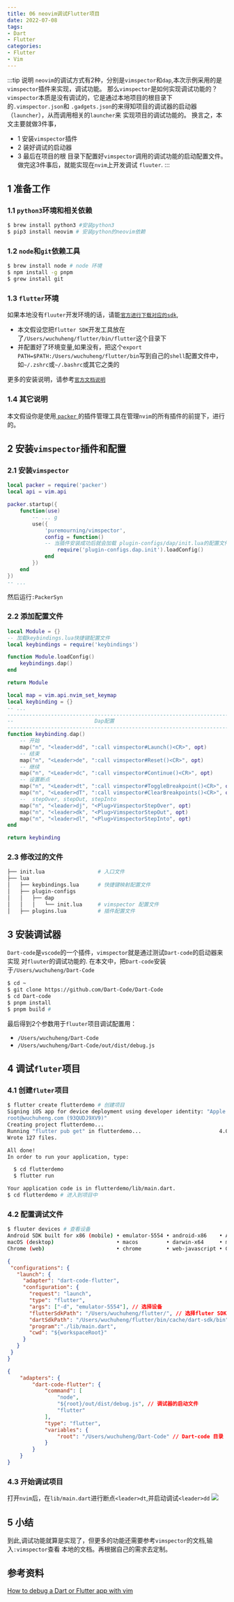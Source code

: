 ```yaml
---
title: 06 neovim调试Flutter项目
date: 2022-07-08 
tags:
- Dart
- Flutter
categories:
- Flutter
- Vim
---
```


:::tip 说明
`neovim`的调试方式有2种，分别是`vimspector`和`dap`,本次示例采用的是`vimspector`插件来实现，调试功能。
那么`vimspector`是如何实现调试功能的？`vimspector`本质是没有调试的，它是通过本地项目的根目录下的`.vimspector.json`和
`.gadgets.json`的来得知项目的调试器的启动器（`launcher`），从而调用相关的`launcher`来
实现项目的调试功能的。 
换言之，本文主要就做3件事，

* 1 安装`vimspector`插件
* 2 装好调试的启动器
* 3 最后在项目的根 目录下配置好`vimspector`调用的调试功能的启动配置文件。
做完这3件事后，就能实现在`nvim`上开发调试 `fluuter`.
:::

## 1 准备工作
### 1.1 `python3`环境和相关依赖
``` bash
$ brew install python3 #安装python3
$ pip3 install neovim # 安装python的neovim依赖
```
### 1.2 `node`和`git`依赖工具
``` bash
$ brew install node # node 环境
$ npm install -g pnpm
$ grew install git
```
### 1.3 `flutter`环境
如果本地没有`fluuter`开发环境的话，请能[`官方进行下载对应的sdk`](https://docs.flutter.dev/get-started/install),
* 本文假设您把`flutter SDK`开发工具放在了`/Users/wuchuheng/flutter/bin/flutter`这个目录下
* 并配置好了环境变量,如果没有，把这个`export PATH=$PATH:/Users/wuchuheng/flutter/bin`写到自己的`shell`配置文件中，如`~/.zshrc`或`~/.bashrc`或其它之类的

更多的安装说明，请参考[`官方文档说明`](https://docs.flutter.dev/get-started/install/macos)

### 1.4 其它说明
本文假设你是使用[ `packer` ](https://github.com/wbthomason/packer.nvim)的插件管理工具在管理`nvim`的所有插件的前提下，进行的。

## 2 安装`vimspector`插件和配置
### 2.1 安装`vimspector`
``` lua title='plugins.lua'
local packer = require('packer')
local api = vim.api

packer.startup({
    function(use)
        -- ... g
        use({
            'puremourning/vimspector',
            config = function()
            -- 当插件安装成功后就会加载 plugin-configs/dap/init.lua的配置文件
                require('plugin-configs.dap.init').loadConfig()
            end
        })
    end
})
-- ...
```
然后运行`:PackerSyn`

### 2.2 添加配置文件
``` lua title='plugin-configs/dap/init.lua'
local Module = {}
-- 加载keybindings.lua快捷键配置文件
local keybindings = require('keybindings')

function Module.loadConfig()
    keybindings.dap()
end

return Module
```

``` lua title='plugins.lua'
local map = vim.api.nvim_set_keymap
local keybinding = {}
-- ...
-------------------------------------------------------------------------------
--                          Dap配置
-------------------------------------------------------------------------------
function keybinding.dap()
    -- 开始
    map("n", "<leader>dd", ":call vimspector#Launch()<CR>", opt)
    -- 结束
    map("n", "<Leader>de", ":call vimspector#Reset()<CR>", opt)
    -- 继续
    map("n", "<Leader>dc", ":call vimspector#Continue()<CR>", opt)
    -- 设置断点
    map("n", "<Leader>dt", ":call vimspector#ToggleBreakpoint()<CR>", opt)
    map("n", "<Leader>dT", ":call vimspector#ClearBreakpoints()<CR>", opt)
    --  stepOver, stepOut, stepInto
    map("n", "<leader>dj", "<Plug>VimspectorStepOver", opt)
    map("n", "<leader>dk", "<Plug>VimspectorStepOut", opt)
    map("n", "<leader>dl", "<Plug>VimspectorStepInto", opt)
end

return keybinding
```
### 2.3 修改过的文件
``` bash
├── init.lua                 # 入口文件
├── lua
│   ├── keybindings.lua      # 快捷键映射配置文件
│   ├── plugin-configs
│   │   ├── dap
│   │   │   └── init.lua     # vimspector 配置文件
│   ├── plugins.lua          # 插件配置文件
```

## 3 安装调试器
`Dart-code`是`vscode`的一个插件，`vimspector`就是通过测试`Dart-code`的启动器来实现
对`fluuter`的调试功能的.
在本文中，把`Dart-code`安装于`/Users/wuchuheng/Dart-Code`
``` bash
$ cd ~
$ git clone https://github.com/Dart-Code/Dart-Code
$ cd Dart-code 
$ pnpm install
$ pnpm build # 
```
最后得到2个参数用于`fluuter`项目调试配置用：
* `/Users/wuchuheng/Dart-Code` 
* `/Users/wuchuheng/Dart-Code/out/dist/debug.js`

## 4 调试`fluter`项目

### 4.1 创建`fluter`项目
``` bash
$ flutter create flutterdemo # 创建项目
Signing iOS app for device deployment using developer identity: "Apple Development:
root@wuchuheng.com (93QUDJ9XV9)"
Creating project flutterdemo...
Running "flutter pub get" in flutterdemo...                         4.0s
Wrote 127 files.

All done!
In order to run your application, type:

  $ cd flutterdemo
  $ flutter run

Your application code is in flutterdemo/lib/main.dart.
$ cd flutterdemo # 进入到项目中
```

### 4.2 配置调试文件
``` bash
$ fluuter devices # 查看设备
Android SDK built for x86 (mobile) • emulator-5554 • android-x86    • Android 11 (API 30) (emulator)
macOS (desktop)                    • macos         • darwin-x64     • macOS 12.3 21E230 darwin-x64
Chrome (web)                       • chrome        • web-javascript • Google Chrome 103.0.5060.114

```

``` json title='.vimspector.json'
{
 "configurations": {
   "launch": {
     "adapter": "dart-code-flutter",
     "configuration": {
       "request": "launch",
       "type": "flutter",
       "args": ["-d", "emulator-5554"], // 选择设备
       "flutterSdkPath": "/Users/wuchuheng/flutter/", // 选择fluter SDK
       "dartSdkPath": "/Users/wuchuheng/flutter/bin/cache/dart-sdk/bin", // 启动目录
       "program":"./lib/main.dart",
       "cwd": "${workspaceRoot}"
     }
   }
 }
}

```

``` json title='.gadgets.json'
{
    "adapters": {
        "dart-code-flutter": {
            "command": [
                "node",
                "${root}/out/dist/debug.js", // 调试器的启动文件
                "flutter"
            ],
            "type": "flutter",
            "variables": {
                "root": "/Users/wuchuheng/Dart-Code" // Dart-code 目录
            }
        }
    }
}
```

### 4.3 开始调试项目
打开`nvim`后，在`lib/main.dart`进行断点`<leader>dt`,并启动调试`<leader>dd`
![]( https://qiniu.wuchuheng.com/images%2FWechatIMG5.png)

## 5 小结
到此,调试功能就算是实现了，但更多的功能还需要参考`vimspector`的文档,输入`:vimspector`查看
本地的文档。再根据自己的需求去定制。


## 参考资料
[How to debug a Dart or Flutter app with vim](https://gist.github.com/nachtmaar/9579a3ded4a3f3e14afbc427172f8098)
